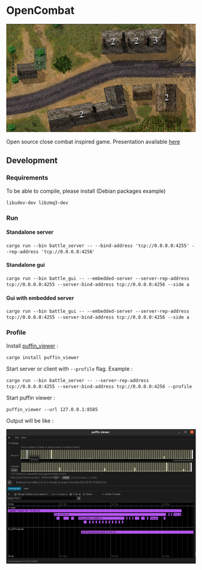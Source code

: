 # OpenCombat

![OpenCombat illustration](intro.png)

Open source close combat inspired game. Presentation available [here](http://www.closecombatseries.net/CCS/modules.php?name=Forums&file=viewtopic&t=11696)

## Development

### Requirements

To be able to compile, please install (Debian packages example)

    libudev-dev libzmq3-dev

### Run

#### Standalone server

    cargo run --bin battle_server -- --bind-address 'tcp://0.0.0.0:4255' --rep-address 'tcp://0.0.0.0:4256'

#### Standalone gui

    cargo run --bin battle_gui -- --embedded-server --server-rep-address tcp://0.0.0.0:4255 --server-bind-address tcp://0.0.0.0:4256 --side a

#### Gui with embedded server

    cargo run --bin battle_gui -- --embedded-server --server-rep-address tcp://0.0.0.0:4255 --server-bind-address tcp://0.0.0.0:4256 --side a


### Profile

Install [puffin_viewer](https://github.com/EmbarkStudios/puffin/tree/main/puffin_viewer) :

    cargo install puffin_viewer

Start server or client with `--profile` flag. Example :

    cargo run --bin battle_server -- --server-rep-address tcp://0.0.0.0:4255 --server-bind-address tcp://0.0.0.0:4256 --profile

Start puffin viewer :

    puffin_viewer --url 127.0.0.1:8585

Output will be like :

![Puffin viewer](puffin_viewer.png)